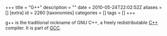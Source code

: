 +++
title = "G++"
description = ""
date = 2010-05-24T22:02:52Z
aliases = []
[extra]
id = 2260
[taxonomies]
categories = []
tags = []
+++



g++ is the traditional nickname of GNU C++, a freely redistributable [C++](https://rosettacode.org/wiki/C++) compiler. It is part of [GCC](https://rosettacode.org/wiki/GCC).
